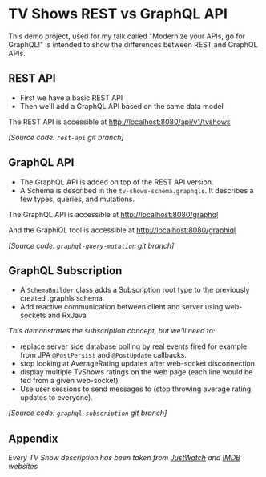 # TV Shows REST vs GraphQL API

This demo project, used for my talk called "Modernize your APIs, go for GraphQL!" is intended to show the differences between REST and GraphQL APIs.

## REST API

- First we have a basic REST API
- Then we'll add a GraphQL API based on the same data model

The REST API is accessible at [http://localhost:8080/api/v1/tvshows](http://localhost:8080/api/v1/tvshows)

*[Source code: `rest-api` git branch]* 

## GraphQL API
- The GraphQL API is added on top of the REST API version. 
- A Schema is described in the `tv-shows-schema.graphqls`. 
  It describes a few types, queries, and mutations.

The GraphQL API is accessible at [http://localhost:8080/graphql](http://localhost:8080/graphql)

And the GraphiQL tool is accessible at [http://localhost:8080/graphiql](http://localhost:8080/graphiql)

*[Source code: `graphql-query-mutation` git branch]* 

## GraphQL Subscription
- A `SchemaBuilder` class adds a Subscription root type to the previously created .graphls schema.
- Add reactive communication between client and server using web-sockets and RxJava  

_This demonstrates the subscription concept, but we'll need to:_
- replace server side database polling by real events fired for example from JPA `@PostPersist` and `@PostUpdate` callbacks.
- stop looking at AverageRating updates after web-socket disconnection.
- display multiple TvShows ratings on the web page (each line would be fed from a given web-socket)
- Use user sessions to send messages to (stop throwing average rating updates to everyone). 

*[Source code: `graphql-subscription` git branch]* 

## Appendix
_Every TV Show description has been taken from [JustWatch](https://www.justwatch.com) and [IMDB](http://www.imdb.com) websites_ 